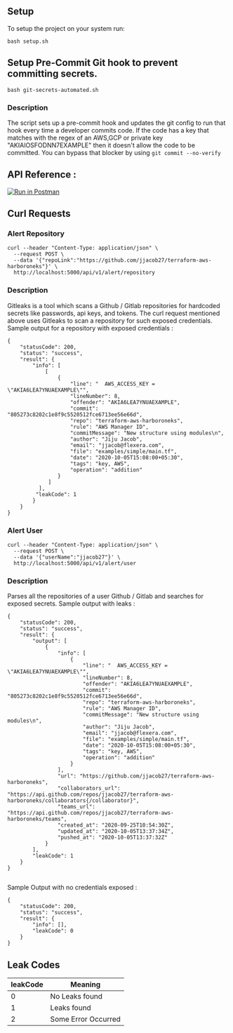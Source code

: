 ## Setup

To setup the project on your system run:

```
bash setup.sh
```

## Setup Pre-Commit Git hook to prevent committing secrets.

```
bash git-secrets-automated.sh
```

### Description

The script sets up a pre-commit hook and updates the git config
to run that hook every time a developer commits code. If the code has
a key that matches with the regex of an AWS,GCP or private key "AKIAIOSFODNN7EXAMPLE"
then it doesn't allow the code to be committed. You can bypass that blocker by
using `git commit --no-verify`

## API Reference :

[![Run in Postman](https://run.pstmn.io/button.svg)](https://www.getpostman.com/collections/4f06dcb47916a7495bc1)

## Curl Requests

### Alert Repository

```
curl --header "Content-Type: application/json" \
  --request POST \
  --data '{"repoLink":"https://github.com/jjacob27/terraform-aws-harboroneks"}' \
  http://localhost:5000/api/v1/alert/repository

```

### Description

Gitleaks is a tool which scans a Github / Gitlab repositories for hardcoded secrets like passwords, api keys, and tokens. The curl request mentioned above uses Gitleaks to scan a repository for such exposed credentials. Sample output for a repository with exposed credentials :

```
{
    "statusCode": 200,
    "status": "success",
    "result": {
        "info": [
            [
                {
                    "line": "  AWS_ACCESS_KEY = \"AKIA6LEA7YNUAEXAMPLE\"",
                    "lineNumber": 8,
                    "offender": "AKIA6LEA7YNUAEXAMPLE",
                    "commit": "805273c8202c1e8f9c5520512fce6713ee56e66d",
                    "repo": "terraform-aws-harboroneks",
                    "rule": "AWS Manager ID",
                    "commitMessage": "New structure using modules\n",
                    "author": "Jiju Jacob",
                    "email": "jjacob@flexera.com",
                    "file": "examples/simple/main.tf",
                    "date": "2020-10-05T15:08:00+05:30",
                    "tags": "key, AWS",
                    "operation": "addition"
                }
             ]
          ],
         "leakCode": 1
        }
    }
}

```

### Alert User

```
curl --header "Content-Type: application/json" \
  --request POST \
  --data '{"userName":"jjacob27"}' \
  http://localhost:5000/api/v1/alert/user

```

### Description

Parses all the repositories of a user Github / Gitlab and searches for exposed secrets. Sample output with leaks :

```
{
    "statusCode": 200,
    "status": "success",
    "result": {
        "output": [
            {
                "info": [
                    {
                        "line": "  AWS_ACCESS_KEY = \"AKIA6LEA7YNUAEXAMPLE\"",
                        "lineNumber": 8,
                        "offender": "AKIA6LEA7YNUAEXAMPLE",
                        "commit": "805273c8202c1e8f9c5520512fce6713ee56e66d",
                        "repo": "terraform-aws-harboroneks",
                        "rule": "AWS Manager ID",
                        "commitMessage": "New structure using modules\n",
                        "author": "Jiju Jacob",
                        "email": "jjacob@flexera.com",
                        "file": "examples/simple/main.tf",
                        "date": "2020-10-05T15:08:00+05:30",
                        "tags": "key, AWS",
                        "operation": "addition"
                    }
                ],
                "url": "https://github.com/jjacob27/terraform-aws-harboroneks",
                "collaborators_url": "https://api.github.com/repos/jjacob27/terraform-aws-harboroneks/collaborators{/collaborator}",
                "teams_url": "https://api.github.com/repos/jjacob27/terraform-aws-harboroneks/teams",
                "created_at": "2020-09-25T10:54:30Z",
                "updated_at": "2020-10-05T13:37:34Z",
                "pushed_at": "2020-10-05T13:37:32Z"
            }
        ],
        "leakCode": 1
    }
}


```

Sample Output with no credentials exposed :

```
{
    "statusCode": 200,
    "status": "success",
    "result": {
        "info": [],
        "leakCode": 0
    }
}

```

## Leak Codes

| leakCode | Meaning             |
| -------- | ------------------- |
| 0        | No Leaks found      |
| 1        | Leaks found         |
| 2        | Some Error Occurred |
